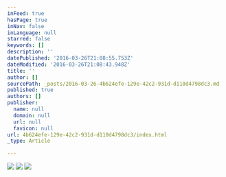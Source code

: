 ```yaml
---
inFeed: true
hasPage: true
inNav: false
inLanguage: null
starred: false
keywords: []
description: ''
datePublished: '2016-03-26T21:08:55.753Z'
dateModified: '2016-03-26T21:08:43.948Z'
title: ''
author: []
sourcePath: _posts/2016-03-26-4b624efe-129e-42c2-931d-d110d4798dc3.md
published: true
authors: []
publisher:
  name: null
  domain: null
  url: null
  favicon: null
url: 4b624efe-129e-42c2-931d-d110d4798dc3/index.html
_type: Article

---
```

![](https://the-grid-user-content.s3-us-west-2.amazonaws.com/646a1e0c-5207-4da0-9301-4f446c4326e4.jpg)
![](https://the-grid-user-content.s3-us-west-2.amazonaws.com/78c11c30-b5b3-473e-bfc6-78ae61f90b80.jpg)
![](https://the-grid-user-content.s3-us-west-2.amazonaws.com/18d3b62c-60af-43f3-9f7e-e90091d9e108.jpg)